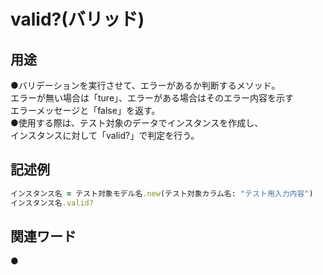 # valid?(バリッド)  
## 用途  
●バリデーションを実行させて、エラーがあるか判断するメソッド。  
 エラーが無い場合は「ture」、エラーがある場合はそのエラー内容を示す  
 エラーメッセージと「false」を返す。  
●使用する際は、テスト対象のデータでインスタンスを作成し、  
 インスタンスに対して「valid?」で判定を行う。
## 記述例  
```ruby
インスタンス名 = テスト対象モデル名.new(テスト対象カラム名: "テスト用入力内容")
インスタンス名.valid?
```
## 関連ワード  
●

